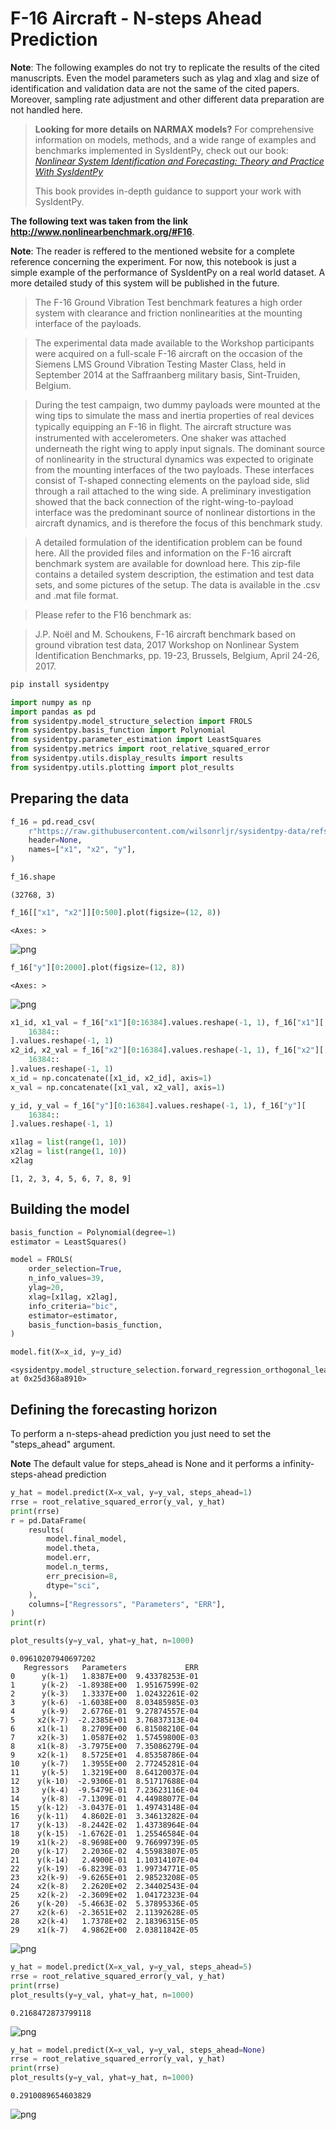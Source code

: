 # F-16 Aircraft - N-steps Ahead Prediction

**Note**: The following examples do not try to replicate the results of the cited manuscripts. Even the model parameters such as ylag and xlag and size of identification and validation data are not the same of the cited papers. Moreover, sampling rate adjustment and other different data preparation are not handled here.

> **Looking for more details on NARMAX models?**
> For comprehensive information on models, methods, and a wide range of examples and benchmarks implemented in SysIdentPy, check out our book:
> [*Nonlinear System Identification and Forecasting: Theory and Practice With SysIdentPy*](https://sysidentpy.org/book/0%20-%20Preface/)
>
> This book provides in-depth guidance to support your work with SysIdentPy.

**The following text was taken from the link http://www.nonlinearbenchmark.org/#F16**. 

**Note**: The reader is reffered to the mentioned website for a complete reference concerning the experiment. For now, this notebook is just a simple example of the performance of SysIdentPy on a real world dataset. A more detailed study of this system will be published in the future.  

> The F-16 Ground Vibration Test benchmark features a high order system with clearance and friction nonlinearities at the mounting interface of the payloads.

> The experimental data made available to the Workshop participants were acquired on a full-scale F-16 aircraft on the occasion of the Siemens LMS Ground Vibration Testing Master Class, held in September 2014 at the Saffraanberg military basis, Sint-Truiden, Belgium.

> During the test campaign, two dummy payloads were mounted at the wing tips to simulate the mass and inertia properties of real devices typically equipping an F-16 in ﬂight. The aircraft structure was instrumented with accelerometers. One shaker was attached underneath the right wing to apply input signals. The dominant source of nonlinearity in the structural dynamics was expected to originate from the mounting interfaces of the two payloads. These interfaces consist of T-shaped connecting elements on the payload side, slid through a rail attached to the wing side. A preliminary investigation showed that the back connection of the right-wing-to-payload interface was the predominant source of nonlinear distortions in the aircraft dynamics, and is therefore the focus of this benchmark study.

> A detailed formulation of the identification problem can be found here. All the provided files and information on the F-16 aircraft benchmark system are available for download here. This zip-file contains a detailed system description, the estimation and test data sets, and some pictures of the setup. The data is available in the .csv and .mat file format.

> Please refer to the F16 benchmark as:

> J.P. Noël and M. Schoukens, F-16 aircraft benchmark based on ground vibration test data, 2017 Workshop on Nonlinear System Identification Benchmarks, pp. 19-23, Brussels, Belgium, April 24-26, 2017.


```python
pip install sysidentpy
```


```python
import numpy as np
import pandas as pd
from sysidentpy.model_structure_selection import FROLS
from sysidentpy.basis_function import Polynomial
from sysidentpy.parameter_estimation import LeastSquares
from sysidentpy.metrics import root_relative_squared_error
from sysidentpy.utils.display_results import results
from sysidentpy.utils.plotting import plot_results
```

## Preparing the data


```python
f_16 = pd.read_csv(
    r"https://raw.githubusercontent.com/wilsonrljr/sysidentpy-data/refs/heads/main/datasets/f_16_vibration_test/f-16.txt",
    header=None,
    names=["x1", "x2", "y"],
)
```


```python
f_16.shape
```




    (32768, 3)




```python
f_16[["x1", "x2"]][0:500].plot(figsize=(12, 8))
```




    <Axes: >




    
![png](f-16-aircraft-n-steps-ahead-prediction_files/f-16-aircraft-n-steps-ahead-prediction_7_1.png)
    



```python
f_16["y"][0:2000].plot(figsize=(12, 8))
```




    <Axes: >




    
![png](f-16-aircraft-n-steps-ahead-prediction_files/f-16-aircraft-n-steps-ahead-prediction_8_1.png)
    



```python
x1_id, x1_val = f_16["x1"][0:16384].values.reshape(-1, 1), f_16["x1"][
    16384::
].values.reshape(-1, 1)
x2_id, x2_val = f_16["x2"][0:16384].values.reshape(-1, 1), f_16["x2"][
    16384::
].values.reshape(-1, 1)
x_id = np.concatenate([x1_id, x2_id], axis=1)
x_val = np.concatenate([x1_val, x2_val], axis=1)

y_id, y_val = f_16["y"][0:16384].values.reshape(-1, 1), f_16["y"][
    16384::
].values.reshape(-1, 1)
```


```python
x1lag = list(range(1, 10))
x2lag = list(range(1, 10))
x2lag
```




    [1, 2, 3, 4, 5, 6, 7, 8, 9]



## Building the model


```python
basis_function = Polynomial(degree=1)
estimator = LeastSquares()

model = FROLS(
    order_selection=True,
    n_info_values=39,
    ylag=20,
    xlag=[x1lag, x2lag],
    info_criteria="bic",
    estimator=estimator,
    basis_function=basis_function,
)

model.fit(X=x_id, y=y_id)
```




    <sysidentpy.model_structure_selection.forward_regression_orthogonal_least_squares.FROLS at 0x25d368a8910>



## Defining the forecasting horizon

To perform a n-steps-ahead prediction you just need to set the "steps_ahead" argument.

**Note** The default value for steps_ahead is None and it performs a infinity-steps-ahead prediction


```python
y_hat = model.predict(X=x_val, y=y_val, steps_ahead=1)
rrse = root_relative_squared_error(y_val, y_hat)
print(rrse)
r = pd.DataFrame(
    results(
        model.final_model,
        model.theta,
        model.err,
        model.n_terms,
        err_precision=8,
        dtype="sci",
    ),
    columns=["Regressors", "Parameters", "ERR"],
)
print(r)

plot_results(y=y_val, yhat=y_hat, n=1000)
```

    0.09610207940697202
       Regressors   Parameters             ERR
    0      y(k-1)   1.8387E+00  9.43378253E-01
    1      y(k-2)  -1.8938E+00  1.95167599E-02
    2      y(k-3)   1.3337E+00  1.02432261E-02
    3      y(k-6)  -1.6038E+00  8.03485985E-03
    4      y(k-9)   2.6776E-01  9.27874557E-04
    5     x2(k-7)  -2.2385E+01  3.76837313E-04
    6     x1(k-1)   8.2709E+00  6.81508210E-04
    7     x2(k-3)   1.0587E+02  1.57459800E-03
    8     x1(k-8)  -3.7975E+00  7.35086279E-04
    9     x2(k-1)   8.5725E+01  4.85358786E-04
    10     y(k-7)   1.3955E+00  2.77245281E-04
    11     y(k-5)   1.3219E+00  8.64120037E-04
    12    y(k-10)  -2.9306E-01  8.51717688E-04
    13     y(k-4)  -9.5479E-01  7.23623116E-04
    14     y(k-8)  -7.1309E-01  4.44988077E-04
    15    y(k-12)  -3.0437E-01  1.49743148E-04
    16    y(k-11)   4.8602E-01  3.34613282E-04
    17    y(k-13)  -8.2442E-02  1.43738964E-04
    18    y(k-15)  -1.6762E-01  1.25546584E-04
    19    x1(k-2)  -8.9698E+00  9.76699739E-05
    20    y(k-17)   2.2036E-02  4.55983807E-05
    21    y(k-14)   2.4900E-01  1.10314107E-04
    22    y(k-19)  -6.8239E-03  1.99734771E-05
    23    x2(k-9)  -9.6265E+01  2.98523208E-05
    24    x2(k-8)   2.2620E+02  2.34402543E-04
    25    x2(k-2)  -2.3609E+02  1.04172323E-04
    26    y(k-20)  -5.4663E-02  5.37895336E-05
    27    x2(k-6)  -2.3651E+02  2.11392628E-05
    28    x2(k-4)   1.7378E+02  2.18396315E-05
    29    x1(k-7)   4.9862E+00  2.03811842E-05



    
![png](f-16-aircraft-n-steps-ahead-prediction_files/f-16-aircraft-n-steps-ahead-prediction_14_1.png)
    



```python
y_hat = model.predict(X=x_val, y=y_val, steps_ahead=5)
rrse = root_relative_squared_error(y_val, y_hat)
print(rrse)
plot_results(y=y_val, yhat=y_hat, n=1000)
```

    0.2168472873799118



    
![png](f-16-aircraft-n-steps-ahead-prediction_files/f-16-aircraft-n-steps-ahead-prediction_15_1.png)
    



```python
y_hat = model.predict(X=x_val, y=y_val, steps_ahead=None)
rrse = root_relative_squared_error(y_val, y_hat)
print(rrse)
plot_results(y=y_val, yhat=y_hat, n=1000)
```

    0.2910089654603829



    
![png](f-16-aircraft-n-steps-ahead-prediction_files/f-16-aircraft-n-steps-ahead-prediction_16_1.png)
    

